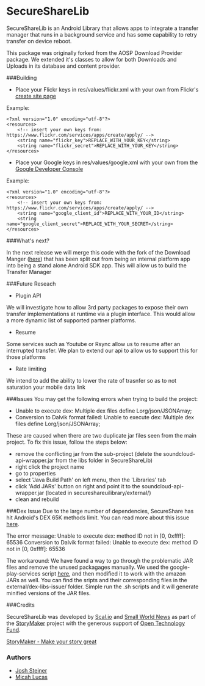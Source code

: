 SecureShareLib
==============

SecureShareLib is an Android Library that allows apps to integrate a transfer manager that runs in a background service and has some capability to retry transfer on device reboot.

This package was originally forked from the AOSP Download Provider package.  We extended it's classes to allow for both Downloads and Uploads in its database and content provider.

###Building

- Place your Flickr keys in res/values/flickr.xml with your own from Flickr's [create site page](https://www.flickr.com/services/apps/create/apply/)

Example:
    
    <?xml version="1.0" encoding="utf-8"?>
    <resources>
        <!-- insert your own keys from: https://www.flickr.com/services/apps/create/apply/ -->
        <string name="flickr_key">REPLACE_WITH_YOUR_KEY</string>
        <string name="flickr_secret">REPLACE_WITH_YOUR_KEY</string>
    </resources>

- Place your Google keys in res/values/google.xml with your own from the [Google Developer Console](https://console.developers.google.com/)

Example:
    
    <?xml version="1.0" encoding="utf-8"?>
    <resources>
        <!-- insert your own keys from: https://www.flickr.com/services/apps/create/apply/ -->
        <string name="google_client_id">REPLACE_WITH_YOUR_ID</string>
        <string name="google_client_secret">REPLACE_WITH_YOUR_SECRET</string>
    </resources>



###What's next?


In the next release we will merge this code with the fork of the Download Manger ([here](https://github.com/scaliolabs/DownloadProvider)) that has been split out from being an internal platform app into being a stand alone Android SDK app.  This will allow us to build the Transfer Manager

###Future Reseach


- Plugin API

We will investigate how to allow 3rd party packages to expose their own transfer implementations at runtime via a plugin interface.  This would allow a more dynamic list of supported partner platforms.

- Resume

Some services such as Youtube or Rsync allow us to resume after an interrupted transfer.  We plan to extend our api to allow us to support this for those platforms

- Rate limiting

We intend to add the ability to lower the rate of trasnfer so as to not saturation your mobile data link

###Issues
You may get the following errors when trying to build the project:
- Unable to execute dex: Multiple dex files define Lorg/json/JSONArray;
- Conversion to Dalvik format failed: Unable to execute dex: Multiple dex files define Lorg/json/JSONArray;

These are caused when there are two duplicate jar files seen from the main project.  To fix this issue, follow the steps below:
- remove the conflicting jar from the sub-project (delete the soundcloud-api-wrapper.jar from the libs folder in SecureShareLib)
- right click the project name
- go to properties
- select 'Java Build Path' on left menu, then the 'Libraries' tab
- click 'Add JARs' button on right and point it to the soundcloud-api-wrapper.jar (located in secureshareuilibrary/external/)
- clean and rebuild

###Dex Issue
Due to the large number of dependencies, SecureShare has hit Android's DEX 65K methods limit.  You can read more about this issue [here](https://medium.com/@rotxed/dex-skys-the-limit-no-65k-methods-is-28e6cb40cf71).

The error message:
Unable to execute dex: method ID not in [0, 0xffff]: 65536
Conversion to Dalvik format failed: Unable to execute dex: method ID not in [0, 0xffff]: 65536

The workaround:
We have found a way to go through the problematic JAR files and remove the unused packagages manually.  We used the google-play-services script [here](https://gist.github.com/dextorer/a32cad7819b7f272239b), and then modified it to work with the amazon JARs as well.  You can find the sripts and their corresponding files in the external/dex-libs-issue/ folder.  Simple run the .sh scripts and it will generate minified versions of the JAR files.

###Credits

SecureShareLib was developed by [Scal.io](http://scal.io) and [Small World News](http://smallworldnews.tv/) as part of the [StoryMaker](http://storymaker.cc/) project with the generous support of [Open Technology Fund](https://www.opentechfund.org/).

[StoryMaker - Make your story great](http://storymaker.cc/)

### Authors

- [Josh Steiner](https://github.com/vitriolix/)
- [Micah Lucas](https://github.com/micahjlucas/)
